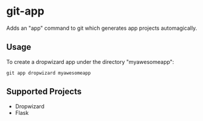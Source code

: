 # git-app

Adds an "app" command to git which generates app projects automagically.

## Usage

To create a dropwizard app under the directory "myawesomeapp":

    git app dropwizard myawesomeapp

## Supported Projects

* Dropwizard
* Flask
